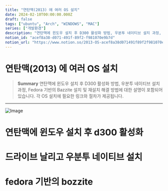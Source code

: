 ```yaml
---
title: "연탄맥(2013) 에 여러 OS 설치"
date: 2024-02-10T00:00:00.000Z
draft: false
tags: ["ubuntu", "Arch", "WINDOWS", "MAC"]
series: ["개발환경"]
description: "연탄맥에 윈도우 설치 후 D300 활성화 방법, 우분투 네이티브 설치 과정, Fedora 기반의 Bazzite 설치 및 재설치 해결 방법에 대한 설명이 포함되어 있습니다. 각 OS 설치에 필요한 링크와 절차가 제공됩니다."
notion_id: "acef8a38-d071-491f-89f2-f981070e9b7d"
notion_url: "https://www.notion.so/2013-OS-acef8a38d071491f89f2f981070e9b7d"
---
```


# 연탄맥(2013) 에 여러 OS 설치

> **Summary**
> 연탄맥에 윈도우 설치 후 D300 활성화 방법, 우분투 네이티브 설치 과정, Fedora 기반의 Bazzite 설치 및 재설치 해결 방법에 대한 설명이 포함되어 있습니다. 각 OS 설치에 필요한 링크와 절차가 제공됩니다.

---

![Image](https://prod-files-secure.s3.us-west-2.amazonaws.com/09ccd4d5-876c-4bba-bbdf-cc77a0a11257/8196ed86-a36b-4846-8a08-415e17d02d88/Untitled.png?X-Amz-Algorithm=AWS4-HMAC-SHA256&X-Amz-Content-Sha256=UNSIGNED-PAYLOAD&X-Amz-Credential=ASIAZI2LB4667ML74EUZ%2F20250724%2Fus-west-2%2Fs3%2Faws4_request&X-Amz-Date=20250724T115813Z&X-Amz-Expires=3600&X-Amz-Security-Token=IQoJb3JpZ2luX2VjEAMaCXVzLXdlc3QtMiJIMEYCIQDgt2KIU1Fr7ITmS4oZWyz7NqeJ06r5XMTICWa%2F5o1%2BvwIhAJ4wFwvzL0%2FFmg8336APS%2Bc5qp5fbcMgt0r8YxcP6e0uKv8DCCwQABoMNjM3NDIzMTgzODA1Igy%2BEpa0Py8tfTNdIqMq3ANu4BY9jGrUX6b%2Fjc0628wmkmCpf96XJUtPD9CnsYFQnIs4iliW14wlQTdn9A%2Fj9%2B7NQk0w27TR0VlUc3zstI5st3C7SeeryH%2FxeVF8bS1FbSI1J7tUs%2FkZDTaZb9iTRpcXv0oyUo6N%2B2971evY3dscvEqtqLZMN3zzH63qE3F5gwbAg444mhvWuDJd0C3J95FO8dn3LnN5%2FitHGmLfajsKLJsmn5mV8CIev3DoaWF13cxiC6ykThvoAKxJ8REd50vRoR51jwSN5D7T2YulvT%2BVQShuQFtHpE49TxvFgVyl%2FDpP2dyKFCljZmH%2F%2FT6%2B9GmXXae4LZS%2BVkuglfjVcwyY9EzkkBl5yhRUYOD2ibGZ%2BVIfynHLm1pxqVXGXfpudNO28cFk%2BQ3FqheQgzk005gxUd4Wfm8ELYrHVBtEAGE2zDgUtqrvFzDszBTkbAh2%2FLHYstj4DyprX3AOSB7yG0vBHyaocVPMaMSKFbjNA%2BW%2Fqt1kzF27BXQEViYq41fSpFom3G935LJs25KEkwPSSRKJOkDvv2axAmVxaUdh0MzU7%2BWSVv%2FONmg8Q1oM1cHyrHd1mqU3zb1HAlTq1OhHnY3fP18mSVe6CNvqXwAsXZt9r9Roq25FzqFw73dwMDDwm4jEBjqkAcURWG5E7hb6lldToZG5BAIauznWB155VWALWS%2B6k6GE44vCKYESEtBH%2BNzzxYvdScCd708tkXYOUo335r%2BE%2BhbqQPNSB33NclaKXlkJtkK1PqaUbgaHr2CvSPjU4%2FzXbG2AqJS07Rrv1cbYazsE8tm4iKqVjSVyeUuYQfh%2FSCiMnXk69henc60RHjAhqKu1TxuBYNuJ5iZJnPa5tB9bWSqCkHju&X-Amz-Signature=93790508c72e53ae02dc6771596c22f0a794f1d0a597d7fda069eab6f763c6c1&X-Amz-SignedHeaders=host&x-amz-checksum-mode=ENABLED&x-id=GetObject)

# 연탄맥에 윈도우 설치 후 d300 활성화

# 드라이브 날리고 우분투 네이티브 설치

# fedora 기반의 bozzite


